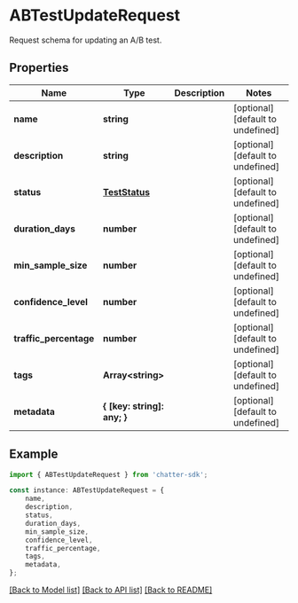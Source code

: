 # ABTestUpdateRequest

Request schema for updating an A/B test.

## Properties

Name | Type | Description | Notes
------------ | ------------- | ------------- | -------------
**name** | **string** |  | [optional] [default to undefined]
**description** | **string** |  | [optional] [default to undefined]
**status** | [**TestStatus**](TestStatus.md) |  | [optional] [default to undefined]
**duration_days** | **number** |  | [optional] [default to undefined]
**min_sample_size** | **number** |  | [optional] [default to undefined]
**confidence_level** | **number** |  | [optional] [default to undefined]
**traffic_percentage** | **number** |  | [optional] [default to undefined]
**tags** | **Array&lt;string&gt;** |  | [optional] [default to undefined]
**metadata** | **{ [key: string]: any; }** |  | [optional] [default to undefined]

## Example

```typescript
import { ABTestUpdateRequest } from 'chatter-sdk';

const instance: ABTestUpdateRequest = {
    name,
    description,
    status,
    duration_days,
    min_sample_size,
    confidence_level,
    traffic_percentage,
    tags,
    metadata,
};
```

[[Back to Model list]](../README.md#documentation-for-models) [[Back to API list]](../README.md#documentation-for-api-endpoints) [[Back to README]](../README.md)
